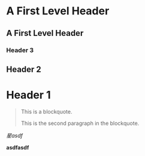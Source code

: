 
A First Level Header
====================

A First Level Header
--------------------

### Header 3
## Header 2
# Header 1
> This is a blockquote.
>
> This is the second paragraph in the blockquote.
>

*星asdf*

__asdfasdf__
